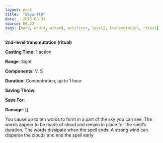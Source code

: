 ```yaml
---
layout: post
title:  "Skywrite"
date:   2015-08-31
source: EE.22
tags: [bard, druid, wizard, artificer, level2, transmutation, ritual]
---
```


**2nd-level transmutation (ritual)**

**Casting Time**: 1 action

**Range**: Sight

**Components**: V, S

**Duration**: Concentration, up to 1 hour

**Saving Throw**:

**Save For**:

**Damage**: []

You cause up to ten words to form in a part of the sky you can see. The words appear to be made of cloud and remain in place for the spell’s duration. The words dissipate when the spell ends. A strong wind can disperse the clouds and end the spell early